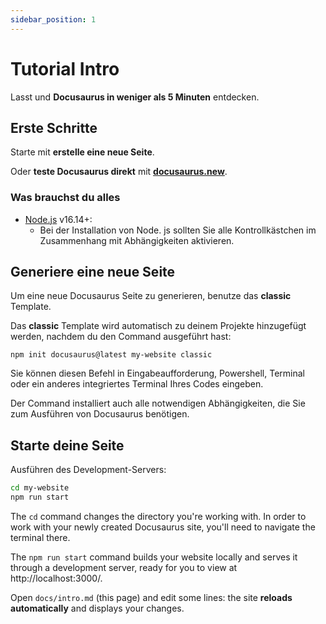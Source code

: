 ```yaml
---
sidebar_position: 1
---
```


# Tutorial Intro

Lasst und **Docusaurus in weniger als 5 Minuten** entdecken.

## Erste Schritte

Starte mit **erstelle eine neue Seite**.

Oder **teste Docusaurus direkt** mit **[docusaurus.new](https://docusaurus.new)**.

### Was brauchst du alles

- [Node.js](https://nodejs.org/en/download/) v16.14+:
    - Bei der Installation von Node. js sollten Sie alle Kontrollkästchen im Zusammenhang mit Abhängigkeiten aktivieren.

## Generiere eine neue Seite

Um eine neue Docusaurus Seite zu generieren, benutze das **classic** Template.

Das **classic** Template wird automatisch zu deinem Projekte hinzugefügt werden, nachdem du den Command ausgeführt hast:

```shell
npm init docusaurus@latest my-website classic
```

Sie können diesen Befehl in Eingabeaufforderung, Powershell, Terminal oder ein anderes integriertes Terminal Ihres Codes
eingeben.

Der Command installiert auch alle notwendigen Abhängigkeiten, die Sie zum Ausführen von Docusaurus benötigen.

## Starte deine Seite

Ausführen des Development-Servers:

```bash
cd my-website
npm run start
```

The `cd` command changes the directory you're working with. In order to work with your newly created Docusaurus site,
you'll need to navigate the terminal there.

The `npm run start` command builds your website locally and serves it through a development server, ready for you to
view at http://localhost:3000/.

Open `docs/intro.md` (this page) and edit some lines: the site **reloads automatically** and displays your changes.

